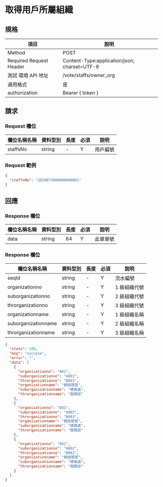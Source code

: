 # 取得用戶所屬組織

## 規格

| 項目                    | 說明                                         |
| ----------------------- | -------------------------------------------- |
| Method                  | POST                                         |
| Required Request Header | Content-Type:application/json; charset=UTF-8 |
| 測試 環境 API 地址      | /vote/staffs/owner_org                       |
| 通用格式                | 是                                           |
| authorization           | Bearer { token }                             |

## 請求

### Request 欄位

| 欄位名稱名稱 | 資料型別 | 長度 | 必須 | 說明     |
| ------------ | -------- | ---- | ---- | -------- |
| staffsNo     | string   | -    | Y    | 用戶編號 |

### Request 範例

```json
{
  "staffsNo": "20200730000000A0001"
}
```

## 回應

### Response 欄位

| 欄位名稱名稱 | 資料型別 | 長度 | 必須 | 說明     |
| ------------ | -------- | ---- | ---- | -------- |
| data         | string   | 64   | Y    | 此單單號 |

### Response 欄位

| 欄位名稱名稱        | 資料型別 | 長度 | 必須 | 說明         |
| ------------------- | -------- | ---- | ---- | ------------ |
| seqId               | string   | -    | Y    | 流水編號     |
| organizationno      | string   | -    | Y    | 1 級組織代號 |
| suborganizationno   | string   | -    | Y    | 2 級組織代號 |
| throrganizationno   | string   | -    | Y    | 3 級組織代號 |
| organizationname    | string   | -    | Y    | 1 級組織名稱 |
| suborganizationname | string   | -    | Y    | 2 級組織名稱 |
| throrganizationname | string   | -    | Y    | 3 級組織名稱 |

```json
{
  "state": 200,
  "msg": "succese",
  "error": "",
  "data": [
    {
      "organizationno": "001",
      "suborganizationno": "A001",
      "throrganizationno": "B001",
      "organizationname": "總經理室",
      "suborganizationname": "總裁處",
      "throrganizationname": "服務部"
    },
    {
      "organizationno": "001",
      "suborganizationno": "A003",
      "throrganizationno": "B003",
      "organizationname": "總經理室",
      "suborganizationname": "總裁處",
      "throrganizationname": "服務部"
    },
    {
      "organizationno": "001",
      "suborganizationno": "A002",
      "throrganizationno": "B002",
      "organizationname": "總經理室",
      "suborganizationname": "總裁處",
      "throrganizationname": "服務部"
    }
  ]
}
```
